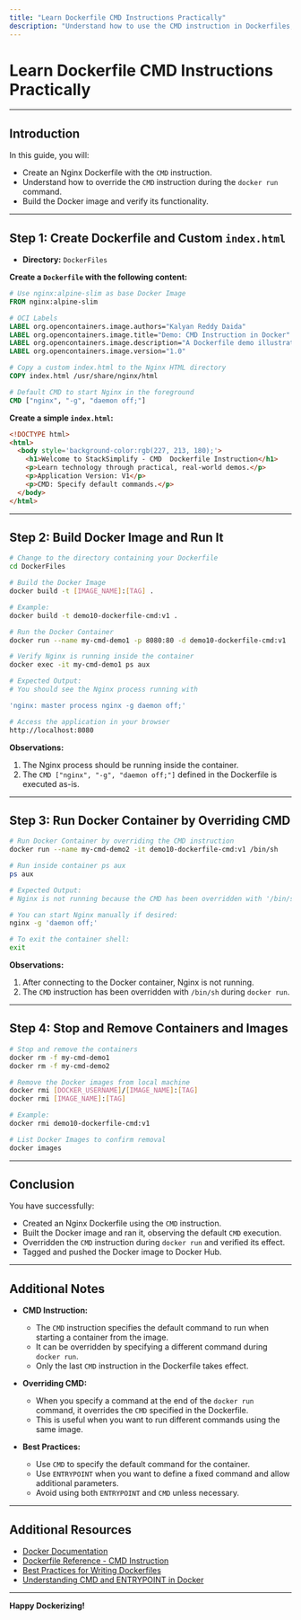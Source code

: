```yaml
---
title: "Learn Dockerfile CMD Instructions Practically"
description: "Understand how to use the CMD instruction in Dockerfiles, and how to override CMD during the 'docker run' command."
---
```


# Learn Dockerfile CMD Instructions Practically

---

## Introduction

In this guide, you will:

- Create an Nginx Dockerfile with the `CMD` instruction.
- Understand how to override the `CMD` instruction during the `docker run` command.
- Build the Docker image and verify its functionality.

---

## Step 1: Create Dockerfile and Custom `index.html`

- **Directory:** `DockerFiles`

**Create a `Dockerfile` with the following content:**

```dockerfile
# Use nginx:alpine-slim as base Docker Image
FROM nginx:alpine-slim

# OCI Labels
LABEL org.opencontainers.image.authors="Kalyan Reddy Daida"
LABEL org.opencontainers.image.title="Demo: CMD Instruction in Docker"
LABEL org.opencontainers.image.description="A Dockerfile demo illustrating the use of the CMD instruction"
LABEL org.opencontainers.image.version="1.0"

# Copy a custom index.html to the Nginx HTML directory
COPY index.html /usr/share/nginx/html

# Default CMD to start Nginx in the foreground
CMD ["nginx", "-g", "daemon off;"]
```

**Create a simple `index.html`:**

```html
<!DOCTYPE html> 
<html> 
  <body style='background-color:rgb(227, 213, 180);'> 
    <h1>Welcome to StackSimplify - CMD  Dockerfile Instruction</h1> 
    <p>Learn technology through practical, real-world demos.</p> 
    <p>Application Version: V1</p>     
    <p>CMD: Specify default commands.</p>     
  </body>
</html>
```

---

## Step 2: Build Docker Image and Run It

```bash
# Change to the directory containing your Dockerfile
cd DockerFiles

# Build the Docker Image
docker build -t [IMAGE_NAME]:[TAG] .

# Example:
docker build -t demo10-dockerfile-cmd:v1 .

# Run the Docker Container
docker run --name my-cmd-demo1 -p 8080:80 -d demo10-dockerfile-cmd:v1

# Verify Nginx is running inside the container
docker exec -it my-cmd-demo1 ps aux

# Expected Output:
# You should see the Nginx process running with 

'nginx: master process nginx -g daemon off;'

# Access the application in your browser
http://localhost:8080
```

**Observations:**

1. The Nginx process should be running inside the container.
2. The `CMD ["nginx", "-g", "daemon off;"]` defined in the Dockerfile is executed as-is.

---

## Step 3: Run Docker Container by Overriding CMD

```bash
# Run Docker Container by overriding the CMD instruction
docker run --name my-cmd-demo2 -it demo10-dockerfile-cmd:v1 /bin/sh

# Run inside container ps aux
ps aux

# Expected Output:
# Nginx is not running because the CMD has been overridden with '/bin/sh'

# You can start Nginx manually if desired:
nginx -g 'daemon off;'

# To exit the container shell:
exit
```

**Observations:**

1. After connecting to the Docker container, Nginx is not running.
2. The `CMD` instruction has been overridden with `/bin/sh` during `docker run`.

---

## Step 4: Stop and Remove Containers and Images

```bash
# Stop and remove the containers
docker rm -f my-cmd-demo1
docker rm -f my-cmd-demo2

# Remove the Docker images from local machine
docker rmi [DOCKER_USERNAME]/[IMAGE_NAME]:[TAG]
docker rmi [IMAGE_NAME]:[TAG]

# Example:
docker rmi demo10-dockerfile-cmd:v1

# List Docker Images to confirm removal
docker images
```

---

## Conclusion

You have successfully:

- Created an Nginx Dockerfile using the `CMD` instruction.
- Built the Docker image and ran it, observing the default `CMD` execution.
- Overridden the `CMD` instruction during `docker run` and verified its effect.
- Tagged and pushed the Docker image to Docker Hub.

---

## Additional Notes

- **CMD Instruction:**

  - The `CMD` instruction specifies the default command to run when starting a container from the image.
  - It can be overridden by specifying a different command during `docker run`.
  - Only the last `CMD` instruction in the Dockerfile takes effect.

- **Overriding CMD:**

  - When you specify a command at the end of the `docker run` command, it overrides the `CMD` specified in the Dockerfile.
  - This is useful when you want to run different commands using the same image.

- **Best Practices:**

  - Use `CMD` to specify the default command for the container.
  - Use `ENTRYPOINT` when you want to define a fixed command and allow additional parameters.
  - Avoid using both `ENTRYPOINT` and `CMD` unless necessary.

---

## Additional Resources

- [Docker Documentation](https://docs.docker.com/)
- [Dockerfile Reference - CMD Instruction](https://docs.docker.com/engine/reference/builder/#cmd)
- [Best Practices for Writing Dockerfiles](https://docs.docker.com/develop/develop-images/dockerfile_best-practices/)
- [Understanding CMD and ENTRYPOINT in Docker](https://docs.docker.com/engine/reference/builder/#understand-how-cmd-and-entrypoint-interact)

---

**Happy Dockerizing!**
